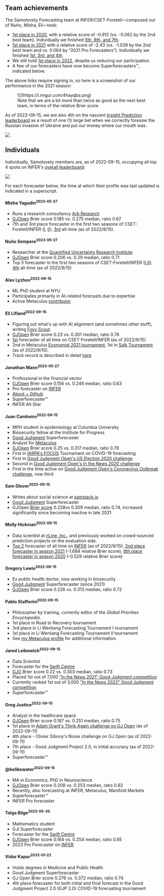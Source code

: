 ## Team achievements

The Samotsvety Forecasting team at INFER/CSET-Foretell—composed out of Nuño, Misha, Eli—took:

- [1st place in 2020](https://www.infer-pub.com/leaderboards/teams?seasonid=1), with a relative score of -0.912 (vs. -0.062 by the 2nd best team). Individually we finished [5th, 6th, and 7th](https://www.infer-pub.com/leaderboards/seasons/1).
- [1st place in 2021](https://www.infer-pub.com/leaderboards/teams?seasonid=2) with a relative score of -2.43 (vs. -1.039 by the 2nd best team and vs. 0.064 by “2021 Pro Forecasters”). Individually we finished [1st, 3rd, and 4th](https://www.infer-pub.com/leaderboards/seasons/2).
- We still hold [1st place in 2022](https://www.infer-pub.com/leaderboards/teams?seasonid=3), despite us reducing our participation.
- A few of our forecasters have now become Superforecasters™, indicated below.

The above links require signing in, so here is a screenshot of our performance in the 2021 season:

<figure >
![](https://i.imgur.com/4hayqba.png)
<br>
<figcaption>Note that we are a bit more than twice as good as the next best team, in terms of the relative Brier score</figcaption>
</figure>

As of 2022-09-15, we are also 4th on the nascent [Insight Prediction leaderboard](https://insightprediction.com/leaderboards) as a result of one (1) large bet when we correctly foresaw the Russian invasion of Ukraine and put our money where our mouth was:

![](https://i.imgur.com/ob5Cla4.png)

## Individuals

Individually, Samotsvety members are, as of 2022-09-15, occupying all top 4 spots on INFER's [overall leaderboard](https://www.infer-pub.com/leaderboards/overall):

![](https://i.imgur.com/ygMxoht.png)

For each forecaster below, the time at which their profile was last updated is indicated in a superscript.

#### Misha Yagudin<sup>2023-05-27</sup>
- Runs a research consultancy [Arb Research](https://arbresearch.com/)
- [GJOpen](https://www.gjopen.com/forecaster/yagudin) Brier score 0.185 vs. 0.275 median, ratio 0.67
- 7th and 3rd place forecaster in the first two seasons of CSET-Foretell/INFER ([I](https://www.infer-pub.com/leaderboards/seasons/1), [II](https://www.infer-pub.com/leaderboards/seasons/2)); [3rd](https://www.infer-pub.com/forecaster/yagudin/performance?alltime=true) all-time (as of 2022/9/15).

#### Nuño Sempere<sup>2023-05-27</sup>

- Researcher at the [Quantified Uncertainty Research Institute](https://quantifieduncertainty.org/)
- [GJOpen](https://www.gjopen.com/forecaster/LokiOdinevich) Brier score 0.206 vs. 0.29 median, ratio 0.71
- Top 5 forecaster in the first two seasons of CSET-Foretell/INFER ([I](https://www.infer-pub.com/leaderboards/seasons/1),[II](https://www.infer-pub.com/leaderboards/seasons/2)); [4th](https://www.infer-pub.com/forecaster/loki/performance?alltime=true) all-time (as of 2022/9/15)

#### Alex Lyzhov<sup>2022-09-15</sup>

- ML PhD student at NYU
- Participates primarily in AI-related forecasts due to expertise
- Active Metaculus [contributor](https://www.metaculus.com/accounts/profile/103447/)

#### Eli Lifland<sup>2022-09-15</sup>

- Figuring out what's up with AI alignment (and sometimes other stuff), writing [Foxy Scout](https://www.foxy-scout.com/).
- [GJOpen](https://www.gjopen.com/forecaster/elifland) Brier score 0.23 vs. 0.301 median, ratio 0.76
- [1st](https://www.infer-pub.com/forecaster/elifland/performance?alltime=true) forecaster of all time on CSET-Foretell/INFER (as of 2022/9/15)
- 2nd in Metaculus [Economist 2021 tournament](https://www.metaculus.com/questions/11438/economist-2021-tournament-winners/), 1st in [Salk Tournament](https://pandemic.metaculus.com/contests/?selected=salk-tournament) (as of 2022/9/10).
- Track record is described in detail [here](https://www.lesswrong.com/posts/XAkhqkNQByEaT8MED/personal-forecasting-retrospective-2020-2022)

#### Jonathan Mann<sup>2023-05-27</sup>

- Professional in the financial sector
- [GJOpen](https://www.gjopen.com/forecaster/JonathanMann) Brier score 0.156 vs. 0.246 median, ratio 0.63
- Pro forecaster on [INFER](https://www.infer-pub.com/forecaster/JonathanMann/performance)
- [About + Github](https://jonathanmann.github.io/about/)
- Superforecaster™
- INFER All-Star

#### Juan Cambeiro<sup>2022-09-15</sup>

- MPH student in epidemiology at Columbia University
- Biosecurity fellow at the Institute for Progress
- [Good Judgment](https://www.gjopen.com/) Superforecaster
- Analyst for [Metaculus](https://www.metaculus.com/questions/)
- [GJOpen](https://www.gjopen.com/forecaster/juancambeiro) Brier score 0.25 vs. 0.317 median, ratio 0.79
- First in [IARPA's FOCUS](https://www.iarpa.gov/research-programs/focus-2) Tournament on COVID-19 forecasting
- First in [Good Judgment Open's US Election 2020 challenge](https://www.gjopen.com/challenges/42-us-election-2020/scores)
- Second in [Good Judgment Open's In the News 2020 challenge](https://www.gjopen.com/challenges/36-in-the-news-2020/scores)
- First in the time active on [Good Judgment Open's Coronavirus Outbreak challenge](https://www.gjopen.com/challenges/43-coronavirus-outbreak/scores), now third

#### Sam Glover<sup>2022-09-15</sup>

- Writes about social science at [samstack.io](https://www.samstack.io)
- [Good Judgment](https://www.gjopen.com/) Superforecaster
- GJOpen [Brier score](https://www.gjopen.com/forecaster/samglover97) 0.228vs 0.309 median, ratio 0.74, increased significantly since becoming inactive in late 2021

#### Molly Hickman<sup>2022-09-15</sup>

- Data scientist at [nLine, Inc.](https://nline.io/), and previously worked on crowd-sourced prediction projects on the evaluation side.
- [Top 2](https://www.infer-pub.com/forecaster/mollygh) forecaster of all time on [INFER](https://www.infer-pub.com/) (as of 2022/9/15); [2nd place forecaster in season 2021](https://www.infer-pub.com/leaderboards/seasons/2) (-1.684 relative Brier score); [8th place forecaster in season 2020](https://www.infer-pub.com/leaderboards/seasons/1) (-0.529 relative Brier score)

#### Gregory Lewis<sup>2022-09-15</sup>

- Ex public health doctor, now working in biosecurity
- [Good Judgment](https://www.gjopen.com/) Superforecaster (since 2021)
- [GJOpen](https://www.gjopen.com/forecaster/Gjlewis) Brier score 0.226 vs. 0.313 median, ratio 0.72


#### Pablo Stafforini<sup>2022-09-15</sup>

- Philosopher by training, currently editor of the *Global Priorities Encyclopedia*.
- 1st place in Road to Recovery tournament
- 3rd place in Li Wenliang Forecasting Tournament I tournament
- 1st place in Li Wenliang Forecasting Tournament II tournament
- See [my Metaculus profile](https://www.metaculus.com/accounts/profile/101341/) for additional information.

#### Jared Leibowich<sup>2022-09-15</sup>

- Data Scientist
- Forecaster for the [Swift Centre](https://www.swiftcentre.org/)
- [GJO](https://www.gjopen.com/forecaster/jleibowich) Brier score 0.22 vs. 0.303 median, ratio 0.73
- Placed 1st out of 7,000 ["In the News 2021" Good Judgment competition](https://www.gjopen.com/leaderboards/challenges/47-in-the-news-2021)
- Currently ranked 1st out of 3,000 ["In the News 2022" Good Judgment competition](https://www.gjopen.com/leaderboards/challenges/57-in-the-news-2022)
- Superforecaster™

#### Greg Justice<sup>2022-09-15</sup>

- Analyst in the healthcare space
- [GJOpen](https://www.gjopen.com/forecaster/slapthepancake) Brier score 0.187 vs. 0.251 median, ratio 0.75
- 1st place in [Adam Grant's Think Again challenge on GJ Open](https://adamgrant.bulletin.com/how-to-be-less-wrong)
 (as of 2022-09-11)
- 4th place - Olivier Sibony's Noise challenge on GJ Open (as of 2022-09-11)
- 7th place - Good Judgment Project 2.0, in initial accuracy (as of 2022-09-11)
- Superforecaster™

#### @belikewater<sup>2022-09-15</sup>

- MA in Economics, PhD in Neuroscience
- [GJOpen](https://www.gjopen.com/forecaster/belikewater) Brier score 0.208 vs. 0.253 median, ratio 0.82
- Recently, also forecasting at INFER, Metaculus, Manifold Markets
- Superforecaster™
- INFER Pro forecaster

#### Tolga Bilge<sup>2023-05-30</sup>

- Mathematics student
- GJI Superforecaster
- Forecaster for the [Swift Centre](https://swiftcentre.org)
- [GJOpen](https://www.gjopen.com/forecaster/Tolga) Brier score 0.164 vs. 0.254 median, ratio 0.65
- 2023 Pro Forecaster on [INFER](https://www.infer-pub.com/forecaster/Tolga)

#### Vidur Kapur<sup>2032-01-22</sup>

- Holds degrees in Medicine and Public Health
- Good Judgment Superforecaster
- GJ Open Brier score 0.276 vs. 0.372 median, ratio 0.74
- 4th place forecaster for both initial and final forecast in the Good Judgment Project 2.0 (GJP 2.0) COVID-19 forecasting tournament

[^1]: Says Pablo.
